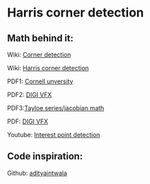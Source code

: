 # Harris corner detection

## Math behind it:
Wiki: [Corner detection](https://en.wikipedia.org/wiki/Corner_detection)

Wiki: [Harris corner detection](https://en.wikipedia.org/wiki/Harris_Corner_Detector)

PDF1: [Cornell unversity](http://www.cs.cornell.edu/courses/cs4670/2015sp/lectures/lec07_harris_web.pdf)

PDF2: [DIGI VFX](https://www.csie.ntu.edu.tw/~cyy/courses/vfx/20spring/lectures/handouts/lec06_feature_4up.pdf)

PDF3:[Tayloe series/jacobian math](http://www.cs.cmu.edu/~16385/s17/Slides/14.4_Alignment__LucasKanade.pdf)

PDF: [DIGI VFX](https://www.csie.ntu.edu.tw/~cyy/courses/vfx/20spring/lectures/handouts/lec06_feature_4up.pdf)

Youtube: [Interest point detection](https://www.youtube.com/watch?v=_qgKQGsuKeQ)

## Code inspiration:

Github: [adityaintwala](https://github.com/adityaintwala/Harris-Corner-Detection)
